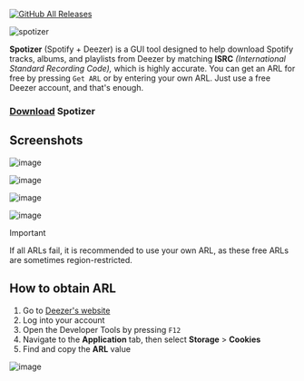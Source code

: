 [![GitHub All Releases](https://img.shields.io/github/downloads/afkarxyz/Spotizer/total?style=for-the-badge)](https://github.com/afkarxyz/Spotizer/releases)

![spotizer](https://github.com/user-attachments/assets/9fb51592-2ee8-4c4c-8c4a-e6b3bf49c3f9)

**Spotizer** (Spotify + Deezer) is a GUI tool designed to help download Spotify tracks, albums, and playlists from Deezer by matching **ISRC** *(International Standard Recording Code),* which is highly accurate. You can get an ARL for free by pressing `Get ARL` or by entering your own ARL. Just use a free Deezer account, and that's enough.

### [Download](https://github.com/afkarxyz/Spotizer/releases/download/v1.7/Spotizer.exe) Spotizer

## Screenshots

![image](https://github.com/user-attachments/assets/06932ce3-5441-426e-8a47-ca6167b9e74e)

![image](https://github.com/user-attachments/assets/3d8986eb-337a-46c4-9494-e2d74a1c6824)

![image](https://github.com/user-attachments/assets/d52c329f-d236-4451-93d6-62b248620ee4)

![image](https://github.com/user-attachments/assets/a8d5d8fa-fdb3-46f8-99ed-b24f8e0b4aad)

> [!IMPORTANT]  
> If all ARLs fail, it is recommended to use your own ARL, as these free ARLs are sometimes region-restricted.

## How to obtain ARL

1. Go to [Deezer's website](https://www.deezer.com/)
2. Log into your account
3. Open the Developer Tools by pressing `F12`
4. Navigate to the **Application** tab, then select **Storage** > **Cookies**
5. Find and copy the **ARL** value

![image](https://github.com/user-attachments/assets/936fceec-e476-410f-8975-a7875cca0de5)
